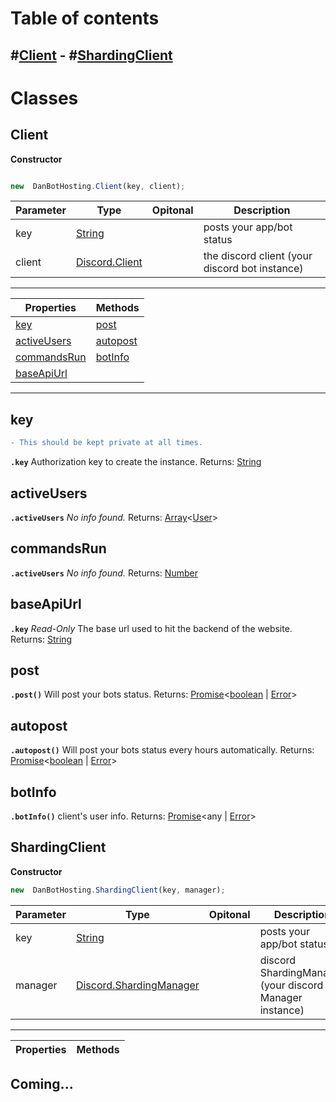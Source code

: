 # Table of contents
#[Client](#Client) - #[ShardingClient](#ShardingClient) 
-

# Classes

## Client

**Constructor**

```js

new  DanBotHosting.Client(key, client);

```

  

| Parameter | Type | Opitonal | Description |
|---|---|---|---|
| key | [String](https://developer.mozilla.org/en-US/docs/Web/JavaScript/Reference/Global_Objects/String)| | posts your app/bot status|
| client | [Discord.Client](https://discord.js.org/#/docs/main/stable/class/Client) | | the discord client (your discord bot instance)|
---
| **Properties** | **Methods** |
|---|--|
| [key](#key) | [post](#post) 
| [activeUsers](#activeusers) | [autopost](#autopost)
| [commandsRun](#commandsrun) | [botInfo](#botinfo)
| [baseApiUrl](#baseapiurl) | 
---

## key
```diff
- This should be kept private at all times.
```
 **`.key`**
 Authorization key to create the instance.
 Returns:  [String](https://developer.mozilla.org/en-US/docs/Web/JavaScript/Reference/Global_Objects/String)
 
 
##  activeUsers
 **`.activeUsers`**
 *No info found.*
 Returns:  [Array](https://developer.mozilla.org/en-US/docs/Web/JavaScript/Reference/Global_Objects/Array)<[User](https://discord.js.org/#/docs/main/stable/class/User)>
 
 
## commandsRun
 **`.activeUsers`**
 *No info found.*
 Returns:  [Number](https://developer.mozilla.org/en-US/docs/Web/JavaScript/Reference/Global_Objects/Number)


## baseApiUrl 
 **`.key`** *Read-Only*
The base url used to hit the backend of the website.
 Returns:  [String](https://developer.mozilla.org/en-US/docs/Web/JavaScript/Reference/Global_Objects/String)


## post
 **`.post()`**
Will post your bots status.
 Returns:  [Promise]([https://developer.mozilla.org/en-US/docs/Web/JavaScript/Reference/Global_Objects/Promise](https://developer.mozilla.org/en-US/docs/Web/JavaScript/Reference/Global_Objects/Promise))<[boolean](https://developer.mozilla.org/en-US/docs/Web/JavaScript/Reference/Global_Objects/boolean) | [Error](https://developer.mozilla.org/en-US/docs/Web/JavaScript/Reference/Global_Objects/Error)>

## autopost
 **`.autopost()`**
Will post your bots status every hours automatically.
 Returns:  [Promise]([https://developer.mozilla.org/en-US/docs/Web/JavaScript/Reference/Global_Objects/Promise](https://developer.mozilla.org/en-US/docs/Web/JavaScript/Reference/Global_Objects/Promise))<[boolean](https://developer.mozilla.org/en-US/docs/Web/JavaScript/Reference/Global_Objects/boolean) | [Error](https://developer.mozilla.org/en-US/docs/Web/JavaScript/Reference/Global_Objects/Error)>


## botInfo
 **`.botInfo()`**
client's user info. 
 Returns:  [Promise]([https://developer.mozilla.org/en-US/docs/Web/JavaScript/Reference/Global_Objects/Promise](https://developer.mozilla.org/en-US/docs/Web/JavaScript/Reference/Global_Objects/Promise))<any | [Error](https://developer.mozilla.org/en-US/docs/Web/JavaScript/Reference/Global_Objects/Error)>

## ShardingClient

**Constructor**
```js
new  DanBotHosting.ShardingClient(key, manager);
```
| Parameter | Type | Opitonal | Description |
|---|---|---|---|
| key | [String](https://developer.mozilla.org/en-US/docs/Web/JavaScript/Reference/Global_Objects/String)| | posts your app/bot status|
| manager | [Discord.ShardingManager]([https://discord.js.org/#/docs/main/stable/class/ShardingManager](https://discord.js.org/#/docs/main/stable/class/ShardingManager)) | | discord ShardingManager (your discord Manager instance)|

---

| **Properties** | **Methods** |
|---|--|
**Coming...**
---